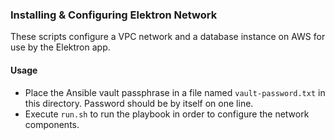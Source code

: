 ### Installing & Configuring Elektron Network

These scripts configure a VPC network and a database instance on AWS for use by the Elektron app.

#### Usage

* Place the Ansible vault passphrase in a file named `vault-password.txt` in this directory. Password should be by itself on one line.
* Execute `run.sh` to run the playbook in order to configure the network components.
